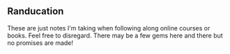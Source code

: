 
## Randucation

These are just notes I'm taking when following along online courses or books.
Feel free to disregard. There may be a few gems here and there but no promises are made!

